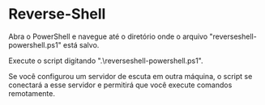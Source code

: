 # Reverse-Shell

Abra o PowerShell e navegue até o diretório onde o arquivo "reverseshell-powershell.ps1" está salvo.

Execute o script digitando ".\reverseshell-powershell.ps1".

Se você configurou um servidor de escuta em outra máquina, o script se conectará a esse servidor e permitirá que você execute comandos remotamente.
